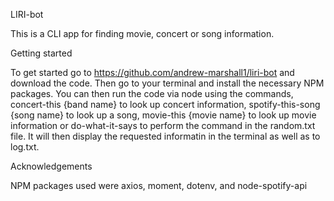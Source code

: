 LIRI-bot

This is a CLI app for finding movie, concert or song information.

Getting started

To get started go to https://github.com/andrew-marshall1/liri-bot and download the code. Then go to your terminal and install the necessary NPM packages. You can then run the code via node using the commands, concert-this {band name} to look up concert information, spotify-this-song {song name} to look up a song, movie-this {movie name} to look up movie information or do-what-it-says to perform the command in the random.txt file. It will then display the requested informatin in the terminal as well as to log.txt.

Acknowledgements

NPM packages used were axios, moment, dotenv, and node-spotify-api
